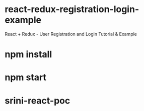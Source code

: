 # react-redux-registration-login-example

React + Redux - User Registration and Login Tutorial & Example


# npm install

# npm start
# srini-react-poc

